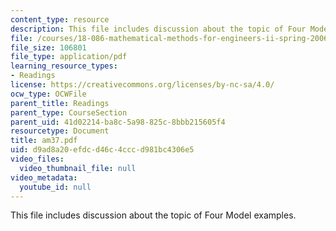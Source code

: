 ```yaml
---
content_type: resource
description: This file includes discussion about the topic of Four Model examples.
file: /courses/18-086-mathematical-methods-for-engineers-ii-spring-2006/d9ad8a20efdcd46c4cccd981bc4306e5_am37.pdf
file_size: 106801
file_type: application/pdf
learning_resource_types:
- Readings
license: https://creativecommons.org/licenses/by-nc-sa/4.0/
ocw_type: OCWFile
parent_title: Readings
parent_type: CourseSection
parent_uid: 41d02214-ba8c-5a98-825c-8bbb215605f4
resourcetype: Document
title: am37.pdf
uid: d9ad8a20-efdc-d46c-4ccc-d981bc4306e5
video_files:
  video_thumbnail_file: null
video_metadata:
  youtube_id: null
---
```

This file includes discussion about the topic of Four Model examples.